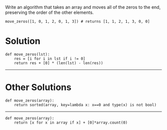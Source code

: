 Write an algorithm that takes an array and moves all of the zeros to the end, preserving the order of the other elements.
```
move_zeros([1, 0, 1, 2, 0, 1, 3]) # returns [1, 1, 2, 1, 3, 0, 0]
```

# Solution

```
def move_zeros(lst):
    res = [i for i in lst if i != 0]
    return res + [0] * (len(lst) - len(res))
```
___
# Other Solutions

```
def move_zeros(array):
    return sorted(array, key=lambda x: x==0 and type(x) is not bool)
```
___
```
def move_zeros(array):
    return [x for x in array if x] + [0]*array.count(0)
```

